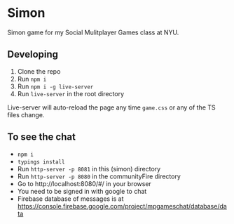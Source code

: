 Simon
=========

Simon game for my Social Mulitplayer Games class at NYU.

## Developing

1. Clone the repo
2. Run `npm i`
3. Run `npm i -g live-server`
4. Run `live-server` in the root directory

Live-server will auto-reload the page any time `game.css` or any of the TS files change.



## To see the chat
- `npm i`
- `typings install`
- Run `http-server -p 8081` in this (simon) directory
- Run `http-server -p 8080` in the communityFire directory
- Go to http://localhost:8080/#/ in your browser
- You need to be signed in with google to chat
- Firebase database of messages is at https://console.firebase.google.com/project/mpgameschat/database/data
